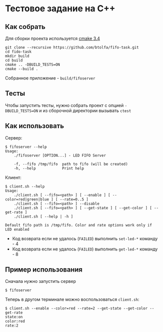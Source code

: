 # Тестовое задание на С++

## Как собрать

Для сборки проекта используется [cmake 3.4](https://cmake.org)

    git clone --recursive https://github.com/btolfa/fifo-task.git
    cd fido-task
    mkdir build
    cd build
    cmake .. -DBUILD_TESTS=ON
    cmake --build .

Собранное приложение - `build/fifoserver`

## Тесты

Чтобы запустить тесты, нужно собрать проект с опцией `-DBUILD_TESTS=ON` и из сборочной директории вызывать `ctest`

## Как использовать
Сервер:

    $ fifoserver --help
    Usage:
        ./fifoserver [OPTION...] - LED FIFO Server

        -f, --fifo /tmp/fifo  path to fifo (will be created)
        -h, --help            Print help

Клиент:

    $ client.sh --help
    Usage:
        ./client.sh [ --fifo=<path> ] [ --enable ] [ --color=red|green|blue ] [ --rate=0..5 ]
        ./client.sh [ --fifo=<path> ] --disable
        ./client.sh [ --fifo=<path> ] [ --get-state ] [ --get-color ] [ --get-rate ]
        ./client.sh [ --help | -h ]
    
    Default fifo path is /tmp/fifo. Color and rate options work only if LED enabled

* Код возврата если не удалось (`FAILED`) выполнить `set-led-*` команду - 4
* Код возврата если не удалось (`FAILED`) выполнить `get-led-*` команду - 8


## Пример использования

Сначала нужно запустить сервер

    $ fifoserver

Теперь в другом терминале можно воспользоваться `client.sh`:

    $ client.sh --enable --color=red --rate=2 --get-state --get-color --get-rate
    state:on
    color:red
    rate:2